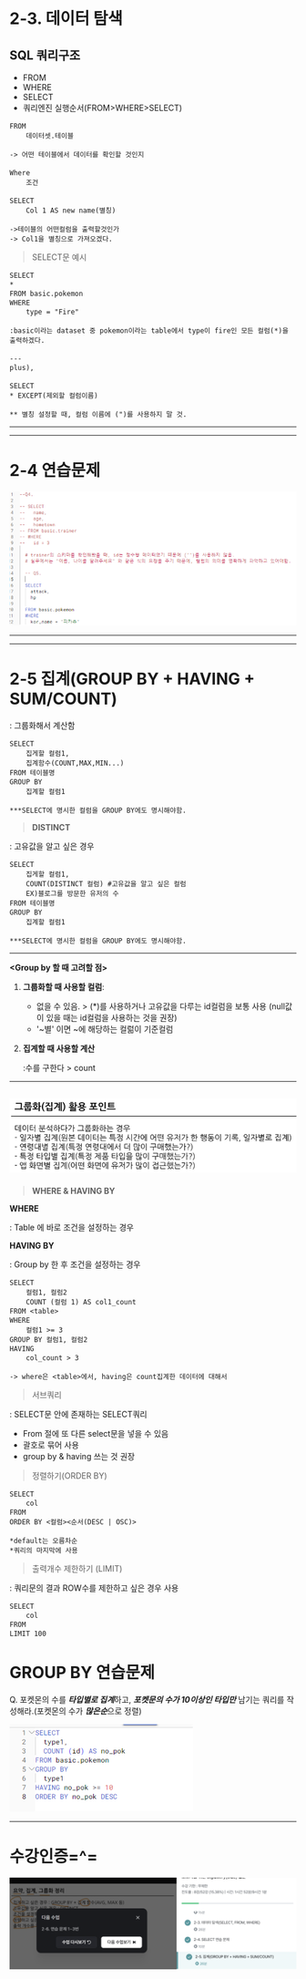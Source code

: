 # 2-3. 데이터 탐색
## SQL 쿼리구조

- FROM
- WHERE
- SELECT
- 쿼리엔진 실행순서(FROM>WHERE>SELECT)


```
FROM 
    데이터셋.테이블 

-> 어떤 테이블에서 데이터를 확인할 것인지

Where 
    조건

SELECT
    Col 1 AS new name(별칭)

->테이블의 어떤컬럼을 출력할것인가
-> Col1을 별칭으로 가져오겠다.
```
>SELECT문 예시
```
SELECT 
* 
FROM basic.pokemon
WHERE 
    type = "Fire"

:basic이라는 dataset 중 pokemon이라는 table에서 type이 fire인 모든 컬럼(*)을 출력하겠다.

---
plus),

SELECT
* EXCEPT(제외할 컬럼이름)

** 별칭 설정할 때, 컬럼 이름에 (")를 사용하지 말 것.
```

----
---

# 2-4 연습문제
![alt text](../image/2주차/SQL_SELECT문_연습문제.png)

---
---

# 2-5 집계(GROUP BY + HAVING + SUM/COUNT)
: 그룹화해서 계산함
```
SELECT
    집게할 컬럼1,
    집계함수(COUNT,MAX,MIN...)
FROM 테이블명
GROUP BY
    집계할 컬럼1

***SELECT에 명시한 컬럼을 GROUP BY에도 명시해야함.
```

>**DISTINCT** 

: 고유값을 알고 싶은 경우
```
SELECT
    집게할 컬럼1,
    COUNT(DISTINCT 컬럼) #고유값을 알고 싶은 컬럼 
    EX)블로그를 방문한 유저의 수
FROM 테이블명
GROUP BY
    집계할 컬럼1

***SELECT에 명시한 컬럼을 GROUP BY에도 명시해야함.
```
---

**<Group by 할 때 고려할 점>**

1. **그룹화할 때 사용할 컬럼**:
    
     - 없을 수 있음. > (*)를 사용하거나 고유값을 다루는 id컬럼을 보통 사용
     (null값이 있을 때는 id컬럼을 사용하는 것을 권장)
     - '~별' 이면 ~에 해당하는 컬럶이 기준컬럼

2. **집계할 때 사용할 계산** 
    
    :수를 구한다 > count
    
---

![alt text](<../image/2주차/그룹화 활용 포인트.png>)
---

> **WHERE & HAVING BY**

**WHERE**

: Table 에 바로 조건을 설정하는 경우

**HAVING BY**

: Group by 한 후 조건을 설정하는 경우

```
SELECT
    컬럼1, 컬럼2
    COUNT (컬럼 1) AS col1_count
FROM <table>
WHERE
    컬럼1 >= 3
GROUP BY 컬럼1, 컬럼2
HAVING
    col_count > 3 

-> where은 <table>에서, having은 count집계한 데이터에 대해서
```

> 서브쿼리

: SELECT문 안에 존재하는 SELECT쿼리
- From 절에 또 다른 select문을 넣을 수 있음
- 괄호로 묶어 사용
- group by & having 쓰는 것 권장

> 정렬하기(ORDER BY)
```
SELECT
    col
FROM
ORDER BY <컬럼><순서(DESC | OSC)>

*default는 오름차순
*쿼리의 마지막에 사용
```

> 출력개수 제한하기 (LIMIT)

: 쿼리문의 결과 ROW수를 제한하고 싶은 경우 사용
```
SELECT
    col
FROM
LIMIT 100
```



# GROUP BY 연습문제
Q. 포켓몬의 수를 ***타입별로 집계***하고, ***포켓문의 수가 10이상인 타입만*** 남기는 쿼리를 작성해라.(포켓몬의 수가 ***많은순***으로 정렬)

![alt text](<../image/2주차/Group by 연습문제.png>)

---
# 수강인증=^=
![alt text](../image/2주차/수강인증.png)